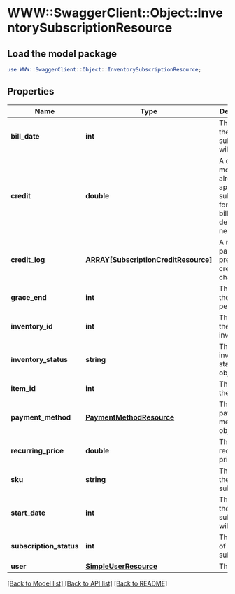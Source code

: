 # WWW::SwaggerClient::Object::InventorySubscriptionResource

## Load the model package
```perl
use WWW::SwaggerClient::Object::InventorySubscriptionResource;
```

## Properties
Name | Type | Description | Notes
------------ | ------------- | ------------- | -------------
**bill_date** | **int** | The date the subscription will be billed | [optional] 
**credit** | **double** | A credit of money already applied to a subscription for the next bill, or a debt if negative | [optional] 
**credit_log** | [**ARRAY[SubscriptionCreditResource]**](SubscriptionCreditResource.md) | A record of past and present credit/debt changes | [optional] 
**grace_end** | **int** | The date the grace period ends | [optional] 
**inventory_id** | **int** | The id of the inventory | [optional] 
**inventory_status** | **string** | The inventory status object | [optional] 
**item_id** | **int** | The id of the item | [optional] 
**payment_method** | [**PaymentMethodResource**](PaymentMethodResource.md) | The payment method object | [optional] 
**recurring_price** | **double** | The recurring price | [optional] 
**sku** | **string** | The sku of the subscription | [optional] 
**start_date** | **int** | The date the subscription will start | [optional] 
**subscription_status** | **int** | The status of the subscription | [optional] 
**user** | [**SimpleUserResource**](SimpleUserResource.md) | The user | [optional] 

[[Back to Model list]](../README.md#documentation-for-models) [[Back to API list]](../README.md#documentation-for-api-endpoints) [[Back to README]](../README.md)


